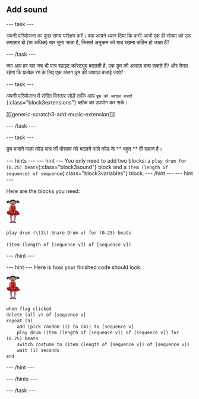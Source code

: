 ## Add sound

\--- task \---

अपनी परियोजना का कुछ समय परीक्षण करें। क्या आपने ध्यान दिया कि कभी-कभी एक ही संख्या को एक लगातार दो (या अधिक) बार चुना जाता है, जिससे अनुक्रम को याद रखना कठिन हो जाता है?

\--- /task \---

क्या आप हर बार जब भी पात्र स्प्राइट कॉस्ट्यूम बदलती है, एक ड्रम की आवाज़ बजा सकते हैं? और कैसा रहेगा कि प्रत्येक रंग के लिए एक अलग ड्रम की आवाज़ बजाई जाये?

\--- task \---

अपनी परियोजना में संगीत विस्तार जोड़ें ताकि आप ` ड्रम की आवाज़ बजाएँ ` {:class="block3extensions"} ब्लॉक का उपयोग कर सकें।

[[[generic-scratch3-add-music-extension]]]

\--- /task \---

\--- task \---

ड्रम बजाने वाला कोड पात्र की पोशाक को बदलने वाले कोड के ** बहुत ** ही समान है।

\--- hints \--- \--- hint \--- You only need to add two blocks: a `play drum for (0.25) beats`{:class="block3sound"} block and a `item (length of sequence) of sequence`{:class="block3variables"} block. \--- /hint \--- \--- hint \---

Here are the blocks you need:

![ballerina](images/ballerina.png)

```blocks3
play drum (\(1\) Snare Drum v) for (0.25) beats

(item (length of [sequence v]) of [sequence v])
```

\--- /hint \---

\--- hint \--- Here is how your finished code should look:

![ballerina](images/ballerina.png)

```blocks3
when flag clicked
delete (all v) of [sequence v]
repeat (5)
    add (pick random (1) to (4)) to [sequence v]
    play drum (item (length of [sequence v]) of [sequence v]) for (0.25) beats
    switch costume to (item (length of [sequence v]) of [sequence v])
    wait (1) seconds
end
```

\--- /hint \---

\--- /hints \---

\--- /task \---